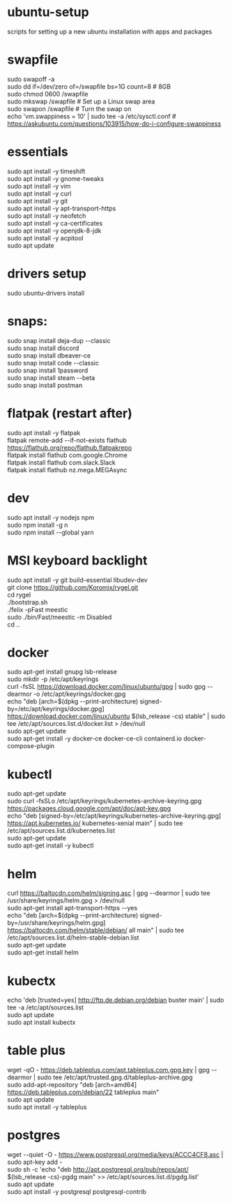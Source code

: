 # ubuntu-setup
scripts for setting up a new ubuntu installation with apps and packages

# swapfile
sudo swapoff -a \
sudo dd if=/dev/zero of=/swapfile bs=1G count=8 # 8GB \
sudo chmod 0600 /swapfile \
sudo mkswap /swapfile  # Set up a Linux swap area \
sudo swapon /swapfile  # Turn the swap on \
echo 'vm.swappiness = 10' | sudo tee -a /etc/sysctl.conf # https://askubuntu.com/questions/103915/how-do-i-configure-swappiness

# essentials
sudo apt install -y timeshift \
sudo apt install -y gnome-tweaks \
sudo apt install -y vim \
sudo apt install -y curl \
sudo apt install -y git \
sudo apt install -y apt-transport-https \
sudo apt install -y neofetch \
sudo apt install -y ca-certificates \
sudo apt install -y openjdk-8-jdk \
sudo apt install -y acpitool \
sudo apt update

# drivers setup
sudo ubuntu-drivers install

# snaps:
sudo snap install deja-dup --classic \
sudo snap install discord \
sudo snap install dbeaver-ce \
sudo snap install code --classic \
sudo snap install 1password \
sudo snap install steam --beta \
sudo snap install postman

# flatpak (restart after)
sudo apt install -y flatpak \
flatpak remote-add --if-not-exists flathub https://flathub.org/repo/flathub.flatpakrepo \
flatpak install flathub com.google.Chrome \
flatpak install flathub com.slack.Slack \
flatpak install flathub nz.mega.MEGAsync

# dev
sudo apt install -y nodejs npm \
sudo npm install -g n \
sudo npm install --global yarn

# MSI keyboard backlight
sudo apt install -y git build-essential libudev-dev \
git clone https://github.com/Koromix/rygel.git \
cd rygel \
./bootstrap.sh \
./felix -pFast meestic \
sudo ./bin/Fast/meestic -m Disabled \
cd ..

# docker
sudo apt-get install gnupg lsb-release \
sudo mkdir -p /etc/apt/keyrings \
curl -fsSL https://download.docker.com/linux/ubuntu/gpg | sudo gpg --dearmor -o /etc/apt/keyrings/docker.gpg \
echo "deb [arch=$(dpkg --print-architecture) signed-by=/etc/apt/keyrings/docker.gpg] https://download.docker.com/linux/ubuntu $(lsb_release -cs) stable" | sudo tee /etc/apt/sources.list.d/docker.list > /dev/null \
sudo apt-get update \
sudo apt-get install -y docker-ce docker-ce-cli containerd.io docker-compose-plugin

# kubectl
sudo apt-get update \
sudo curl -fsSLo /etc/apt/keyrings/kubernetes-archive-keyring.gpg https://packages.cloud.google.com/apt/doc/apt-key.gpg \
echo "deb [signed-by=/etc/apt/keyrings/kubernetes-archive-keyring.gpg] https://apt.kubernetes.io/ kubernetes-xenial main" | sudo tee /etc/apt/sources.list.d/kubernetes.list \
sudo apt-get update \
sudo apt-get install -y kubectl

# helm
curl https://baltocdn.com/helm/signing.asc | gpg --dearmor | sudo tee /usr/share/keyrings/helm.gpg > /dev/null \
sudo apt-get install apt-transport-https --yes \
echo "deb [arch=$(dpkg --print-architecture) signed-by=/usr/share/keyrings/helm.gpg] https://baltocdn.com/helm/stable/debian/ all main" | sudo tee /etc/apt/sources.list.d/helm-stable-debian.list \
sudo apt-get update \
sudo apt-get install helm

# kubectx
echo 'deb [trusted=yes] http://ftp.de.debian.org/debian buster main' | sudo tee -a /etc/apt/sources.list \
sudo apt update \
sudo apt install kubectx

# table plus
wget -qO - https://deb.tableplus.com/apt.tableplus.com.gpg.key | gpg --dearmor | sudo tee /etc/apt/trusted.gpg.d/tableplus-archive.gpg \
sudo add-apt-repository "deb [arch=amd64] https://deb.tableplus.com/debian/22 tableplus main" \
sudo apt update \
sudo apt install -y tableplus

# postgres
wget --quiet -O - https://www.postgresql.org/media/keys/ACCC4CF8.asc | sudo apt-key add - \
sudo sh -c 'echo "deb http://apt.postgresql.org/pub/repos/apt/ $(lsb_release -cs)-pgdg main" >> /etc/apt/sources.list.d/pgdg.list' \
sudo apt update \
sudo apt install -y postgresql postgresql-contrib
